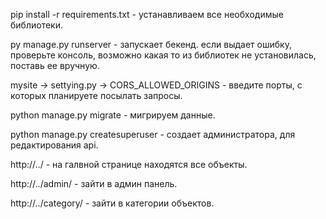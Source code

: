 pip install -r requirements.txt - устанавливаем все необходимые библиотеки.

py manage.py runserver - запускает бекенд. если выдает ошибку, проверьте консоль, возможно какая то из библиотек не установилась, поставь ее вручную.

mysite -> settying.py -> CORS_ALLOWED_ORIGINS - введите порты, с которых планируете посылать запросы.

python manage.py migrate - мигрируем данные.

python manage.py createsuperuser - создает администратора, для редактирования api.

http://../ - на галвной странице находятся все объекты.

http://../admin/ - зайти в админ панель.

http://../category/ - зайти в категории объектов.


